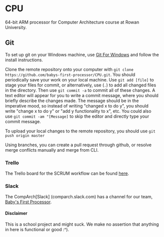 # CPU
64-bit ARM processor for Computer Architecture course at Rowan University.
## Git
To set up git on your Windows machine, use [Git For Windows](https://git-scm.com/download/win) and follow the install instructions. 

Clone the remote repository onto your computer with `git clone https://github.com/babys-first-processor/CPU.git`. 
You should periodically save your work on your local machine. Use `git add [file]` to stage your files for commit, or alternatively, use (`.`) to add all changed files in the directory. Then use `git commit -a` to commit all of these changes. A text editor will appear for you to write a commit message, where you should briefly describe the changes made. The message should be in the imperative mood, so instead of writing "changed x to do y", you should write "change x to do y" or "add y functionality to x", etc. You could also use `git commit -am "[Message]` to skip the editor and directly type your commit message.

To upload your local changes to the remote repository, you should use `git push origin master` 

Using branches, you can create a pull request through github, or resolve merge conflicts manually and merge from CLI. 
### Trello
The Trello board for the SCRUM workflow can be found [here](https://trello.com/b/3fFOV1tK/2-babys-first-processor).
### Slack
The CompArch[Slack] (comparch.slack.com) has a channel for our team, [Baby's First Processor](https://comparch.slack.com/messages/CFMH6JU8H/).
#### Disclaimer
This is a school project and might suck. We make no assertion that anything in here is functional or good :^).
